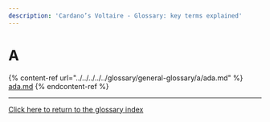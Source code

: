 ```yaml
---
description: 'Cardano’s Voltaire - Glossary: key terms explained'
---
```


# A

{% content-ref url="../../../../../glossary/general-glossary/a/ada.md" %}
[ada.md](../../../../../glossary/general-glossary/a/ada.md)
{% endcontent-ref %}

***

[Click here to return to the glossary index](../)
